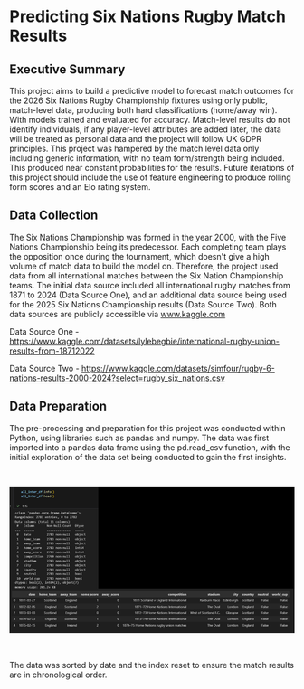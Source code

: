 # Predicting Six Nations Rugby Match Results 

## Executive Summary

This project aims to build a predictive model to forecast match outcomes for the 2026 Six Nations Rugby Championship fixtures using only public, match-level data, producing both hard classifications (home/away win). With models trained and evaluated for accuracy. Match-level results do not identify individuals, if any player-level attributes are added later, the data will be treated as personal data and the project will follow UK GDPR principles. This project was hampered by the match level data only including generic information, with no team form/strength being included. This produced near constant probabilities for the results. Future iterations of this project should include the use of feature engineering to produce rolling form scores and an Elo rating system.

## Data Collection

The Six Nations Championship was formed in the year 2000, with the Five Nations Championship being its predecessor. Each completing team plays the opposition once during the tournament, which doesn't give a high volume of match data to build the model on. Therefore, the project used data from all international matches between the Six Nation Championship teams. The initial data source included all international rugby matches from 1871 to 2024 (Data Source One), and an additional data source being used for the 2025 Six Nations Championship results (Data Source Two). Both data sources are publicly accessible via www.kaggle.com

Data Source One - https://www.kaggle.com/datasets/lylebegbie/international-rugby-union-results-from-18712022

Data Source Two -  https://www.kaggle.com/datasets/simfour/rugby-6-nations-results-2000-2024?select=rugby_six_nations.csv

## Data Preparation

The pre-processing and preparation for this project was conducted within Python, using libraries such as pandas and numpy.
The data was first imported into a pandas data frame using the pd.read_csv function, with the initial exploration of the data set being conducted to gain the first insights.

<br>

![Initial Data Review](images/initial_data_review.png)

<br>

The data was sorted by date and the index reset to ensure the match results are in chronological order.

